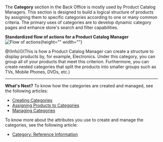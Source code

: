 The **Category** section in the Back Office is mostly used by Product Catalog Managers. 
This section is designed to build a logical structure of products by assigning them to specific categories according to one or many common criteria. 
The primary uses of categories are to develop dynamic category pages and enhance store's search and filter capabilities.

**Standardized flow of actions for a Product Catalog Manager**
![Flow of actions](https://spryker.s3.eu-central-1.amazonaws.com/docs/User+Guides/Back+Office+User+Guides/Category/category-section.png){height="" width=""}

@(Info)()(This is how a Product Catalog Manager can create a structure to display products by, for example, Electronics. Under this category, you can group all of your products that meet this criterion. Furthermore, you can create nested categories that split the products into smaller groups such as TVs, Mobile Phones, DVDs, etc.)
 ***
 **What's Next?**
 To know how the categories are created and managed, see the following articles:
* [Creating Categories](https://documentation.spryker.com/v1/docs/creating-categories)
*  [Assigning Products to Categories](https://documentation.spryker.com/v1/docs/assigning-products-to-categories)
*  [Managing Categories](https://documentation.spryker.com/v1/docs/managing-categories)
 
To know more about the attributes you use to create and manage the categories, see the following article:
* [Category: Reference Information](https://documentation.spryker.com/v1/docs/category-reference-information)